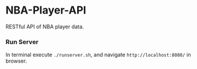 # NBA-Player-API

RESTful API of NBA player data.

### Run Server
In terminal execute `./runserver.sh`, and navigate `http://localhost:8080/` in browser. 

